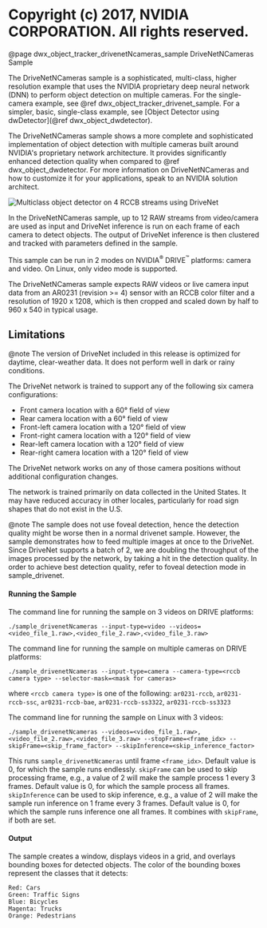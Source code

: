 # Copyright (c) 2017, NVIDIA CORPORATION.  All rights reserved.

@page dwx_object_tracker_drivenetNcameras_sample DriveNetNCameras Sample

The DriveNetNCameras sample is a sophisticated, multi-class, higher
resolution example that uses the NVIDIA proprietary deep neural
network (DNN) to perform object detection on multiple cameras. For the single-camera example,
see @ref dwx_object_tracker_drivenet_sample. For a simpler, basic,
single-class example, see [Object Detector using dwDetector](@ref dwx_object_dwdetector).

The DriveNetNCameras sample shows a more complete and sophisticated implementation of
object detection with multiple cameras built around NVIDIA's proprietary network architecture. It provides
significantly enhanced detection quality when compared to @ref dwx_object_dwdetector. For more information on DriveNetNCameras and how
to customize it for your applications, speak to an NVIDIA solution architect.

![Multiclass object detector on 4 RCCB streams using DriveNet](sample_drivenet4cameras.png)


In the DriveNetNCameras sample, up to 12 RAW streams from video/camera are used as input and DriveNet inference is run on each frame of each camera to
detect objects. The output of DriveNet inference is then clustered and tracked with parameters
defined in the sample.

This sample can be run in 2 modes on NVIDIA<sup>&reg;</sup> DRIVE<sup>&trade;</sup> platforms: camera and video.
On Linux, only video mode is supported.

The DriveNetNCameras sample expects RAW videos or live camera input data from an AR0231 (revision >= 4) sensor with an RCCB color filter
and a resolution of 1920 x 1208, which is then cropped and scaled down by half to 960 x 540 in typical
usage.


## Limitations ##

@note The version of DriveNet included in this release is optimized for daytime, clear-weather data. It
does not perform well in dark or rainy conditions.

The DriveNet network is trained to support any of the following six camera configurations:
* Front camera location with a 60&deg; field of view
* Rear camera location with a 60&deg; field of view
* Front-left camera location with a 120&deg; field of view
* Front-right camera location with a 120&deg; field of view
* Rear-left camera location with a 120&deg; field of view
* Rear-right camera location with a 120&deg; field of view

The DriveNet network works on any of those camera positions without additional configuration changes.

The network is trained primarily on data collected in the United States. It may have reduced
accuracy in other locales, particularly for road sign shapes that do not exist in the U.S.

@note The sample does not use foveal detection, hence the detection quality might be worse then in a normal
drivenet sample. However, the sample demonstrates how to feed multiple images at once to the DriveNet. Since
DriveNet supports a batch of 2, we are doubling the throughput of the images processed by the network, by
taking a hit in the detection quality. In order to achieve best detection quality, refer to foveal detection
mode in sample_drivenet.

#### Running the Sample

The command line for running the sample on 3 videos on DRIVE platforms:

    ./sample_drivenetNcameras --input-type=video --videos=<video_file_1.raw>,<video_file_2.raw>,<video_file_3.raw>

The command line for running the sample on multiple cameras on DRIVE platforms:

    ./sample_drivenetNcameras --input-type=camera --camera-type=<rccb camera type> --selector-mask=<mask for cameras>

where `<rccb camera type>` is one of the following: `ar0231-rccb`, `ar0231-rccb-ssc`, `ar0231-rccb-bae`, `ar0231-rccb-ss3322`, `ar0231-rccb-ss3323`

The command line for running the sample on Linux with 3 videos:

    ./sample_drivenetNcameras --videos=<video_file_1.raw>,<video_file_2.raw>,<video_file_3.raw> --stopFrame=<frame_idx> --skipFrame=<skip_frame_factor> --skipInference=<skip_inference_factor>

This runs `sample_drivenetNcameras` until frame `<frame_idx>`. Default value is 0, for which the sample runs endlessly.
`skipFrame` can be used to skip processing frame, e.g., a value of 2 will make the sample process 1 every 3 frames.
Default value is 0, for which the sample process all frames. `skipInference` can be used to skip inference,
e.g., a value of 2 will make the sample run inference on 1 frame every 3 frames. Default value is 0, for which the sample runs inference one all frames.
It combines with `skipFrame`, if both are set.

#### Output

The sample creates a window, displays videos in a grid, and overlays bounding boxes for detected objects.
The color of the bounding boxes represent the classes that it detects:

    Red: Cars
    Green: Traffic Signs
    Blue: Bicycles
    Magenta: Trucks
    Orange: Pedestrians
